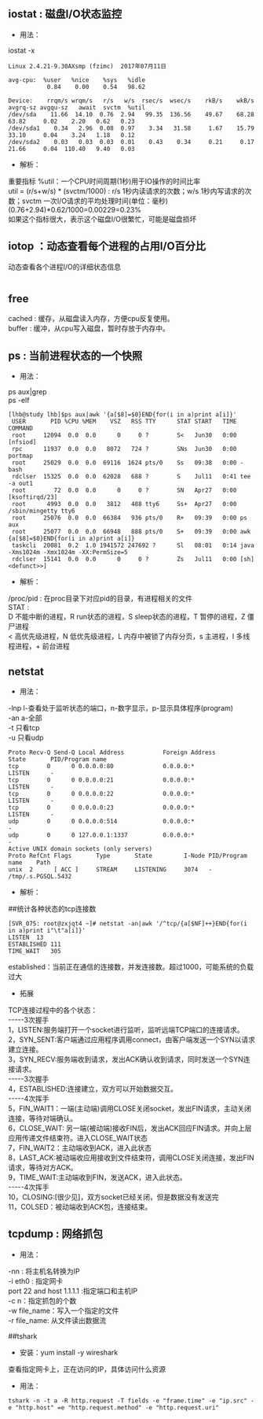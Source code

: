 ## iostat : 磁盘I/O状态监控  
- 用法：  

iostat -x  
```  
Linux 2.4.21-9.30AXsmp (fzimc)	2017年07月11日  
  
avg-cpu:  %user   %nice    %sys   %idle  
           0.84    0.00    0.54   98.62  
		     
Device:    rrqm/s wrqm/s   r/s   w/s  rsec/s  wsec/s    rkB/s    wkB/s avgrq-sz avgqu-sz   await  svctm  %util  
/dev/sda    11.66  14.10  0.76  2.94   99.35  136.56    49.67    68.28    63.82     0.02    2.20   0.62   0.23  
/dev/sda1    0.34   2.96  0.08  0.97    3.34   31.58     1.67    15.79    33.10     0.04    3.24   1.18   0.12  
/dev/sda2    0.03   0.03  0.03  0.01    0.43    0.34     0.21     0.17    21.66     0.04  110.40   9.40   0.03  
```  

- 解析：  

重要指标 %util：一个CPU时间周期(1秒)用于IO操作的时间比率  
util = (r/s+w/s) * (svctm/1000) : r/s 1秒内读请求的次数；w/s 1秒内写请求的次数；svctm 一次I/O请求的平均处理时间(单位：毫秒)  
(0.76+2.94)*0.62/1000=0.00229=0.23%  
如果这个指标很大，表示这个磁盘I/O很繁忙，可能是磁盘损坏  
  
  
## iotop ：动态查看每个进程的占用I/O百分比  
动态查看各个进程I/O的详细状态信息  
```  
```  
  
## free  
cached : 缓存，从磁盘读入内存，方便cpu反复使用。  
buffer : 缓冲，从cpu写入磁盘，暂时存放于内存中。  
  
  
## ps : 当前进程状态的一个快照  
- 用法：  

ps aux|grep   
ps -elf  
```  
[lhb@study lhb]$ps aux|awk '{a[$8]=$0}END{for(i in a)print a[i]}'  
 USER       PID %CPU %MEM    VSZ   RSS TTY      STAT START   TIME COMMAND  
 root     12094  0.0  0.0      0     0 ?        S<   Jun30   0:00 [nfsiod]  
 rpc      11937  0.0  0.0   8072   724 ?        SNs  Jun30   0:00 portmap  
 root     25029  0.0  0.0  69116  1624 pts/0    Ss   09:38   0:00 -bash  
 rdclser  15325  0.0  0.0  62028   688 ?        S    Jul11   0:41 tee -a out1  
 root        72  0.0  0.0      0     0 ?        SN   Apr27   0:00 [ksoftirqd/23]  
 root      4993  0.0  0.0   3812   488 tty6     Ss+  Apr27   0:00 /sbin/mingetty tty6  
 root     25076  0.0  0.0  66384   936 pts/0    R+   09:39   0:00 ps aux  
 root     25077  0.0  0.0  66948   888 pts/0    S+   09:39   0:00 awk {a[$8]=$0}END{for(i in a)print a[i]}  
 taskcli  20081  0.2  1.0 1941572 247692 ?      Sl   08:01   0:14 java -Xms1024m -Xmx1024m -XX:PermSize=5  
 rdclser  15141  0.0  0.0      0     0 ?        Zs   Jul11   0:00 [sh] <defunct>>]  
```  

- 解析：  

/proc/pid : 在proc目录下对应pid的目录，有进程相关的文件  
STAT :   
  D 不能中断的进程，R run状态的进程，S sleep状态的进程，T 暂停的进程，Z 僵尸进程  
  < 高优先级进程，N 低优先级进程，L 内存中被锁了内存分页，s 主进程，l 多线程进程，+ 前台进程  
  
  
## netstat  
- 用法：  

-lnp l-查看处于监听状态的端口，n-数字显示，p-显示具体程序(program)   
-an a-全部  
-t 只看tcp  
-u 只看udp  
```  
Proto Recv-Q Send-Q Local Address           Foreign Address         State       PID/Program name     
tcp        0      0 0.0.0.0:80              0.0.0.0:*               LISTEN      -                     
tcp        0      0 0.0.0.0:21              0.0.0.0:*               LISTEN      -                     
tcp        0      0 0.0.0.0:22              0.0.0.0:*               LISTEN      -                     
tcp        0      0 0.0.0.0:23              0.0.0.0:*               LISTEN      -                     
udp        0      0 0.0.0.0:514             0.0.0.0:*                           -                     
udp        0      0 127.0.0.1:1337          0.0.0.0:*                           -                     
Active UNIX domain sockets (only servers)  
Proto RefCnt Flags       Type       State         I-Node PID/Program name    Path  
unix  2      [ ACC ]     STREAM     LISTENING     3074   -                   /tmp/.s.PGSQL.5432  
```  

- 解析：  

##统计各种状态的tcp连接数  
```  
[SVR_075: root@zxjqt4 ~]# netstat -an|awk '/^tcp/{a[$NF]++}END{for(i in a)print i"\t"a[i]}'  
LISTEN	13  
ESTABLISHED	111  
TIME_WAIT	305  
```  
established：当前正在通信的连接数，并发连接数。超过1000，可能系统的负载过大  

- 拓展  

TCP连接过程中的各个状态：  
-----3次握手  
1，LISTEN:服务端打开一个socket进行监听，监听远端TCP端口的连接请求。  
2，SYN_SENT:客户端通过应用程序调用connect，由客户端发送一个SYN以请求建立连接。  
3，SYN_RECV:服务端收到请求，发出ACK确认收到请求，同时发送一个SYN连接请求。  
-----3次握手  
4，ESTABLISHED:连接建立，双方可以开始数据交互。  
-----4次挥手  
5，FIN_WAIT1：一端(主动端)调用CLOSE关闭socket，发出FIN请求，主动关闭连接，等待对端确认。  
6，CLOSE_WAIT: 另一端(被动端)接收FIN后，发出ACK回应FIN请求。并向上层应用传递文件结束符。进入CLOSE_WAIT状态  
7，FIN_WAIT2：主动端收到ACK，进入此状态  
8，LAST_ACK:被动端收应用接收到文件结束符，调用CLOSE关闭连接，发出FIN请求，等待对方ACK。  
9，TIME_WAIT:主动端收到FIN，发送ACK，进入此状态。  
-----4次挥手  
10，CLOSING:[很少见]，双方socket已经关闭，但是数据没有发送完  
11，COLSED：被动端收到ACK包，连接结束。  
  
## tcpdump : 网络抓包  
- 用法：  

-nn : 将主机名转换为IP  
-i eth0 : 指定网卡  
port 22 and host 1.1.1.1 :指定端口和主机IP  
-c n：指定抓包的个数  
-w file_name：写入一个指定的文件  
-r file_name: 从文件读出数据流  
  
##tshark  
- 安装：yum install -y wireshark  

查看指定网卡上，正在访问的IP，具体访问什么资源  
- 用法：  

```  
tshark -n -t a -R http.request -T fields -e "frame.time" -e "ip.src" -e "http.host" =e "http.request.method" -e "http.request.uri"  
```  

